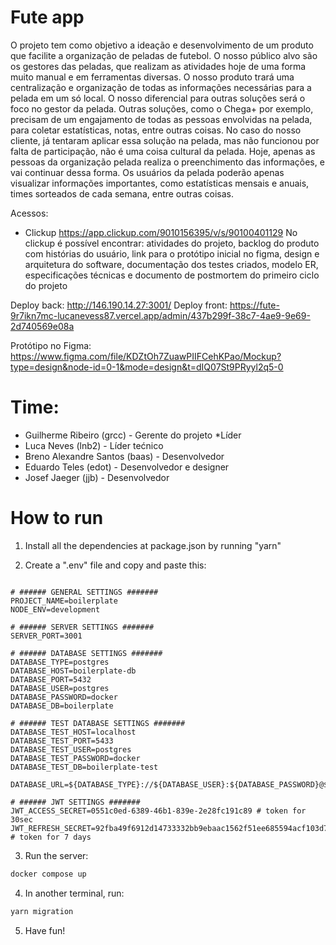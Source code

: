 # Fute app

O projeto tem como objetivo a ideação e desenvolvimento de um produto que facilite a organização de peladas de futebol. O nosso público alvo são os gestores das peladas, que realizam as atividades hoje de uma forma muito manual e em ferramentas diversas. 
O nosso produto trará uma centralização e organização de todas as informações necessárias para a pelada em um só local. O nosso diferencial para outras soluções será o foco no gestor da pelada. Outras soluções, como o Chega+ por exemplo, precisam de um engajamento de todas as pessoas envolvidas na pelada, para coletar estatísticas, notas, entre outras coisas. No caso do nosso cliente, já tentaram aplicar essa solução na pelada, mas não funcionou por falta de participação, não é uma coisa cultural da pelada. Hoje, apenas as pessoas da organização pelada realiza o preenchimento das informações, e vai continuar dessa forma. 
Os usuários da pelada poderão apenas visualizar informações importantes, como estatísticas mensais e anuais, times sorteados de cada semana, entre outras coisas.

Acessos:
  - Clickup https://app.clickup.com/9010156395/v/s/90100401129
No clickup é possível encontrar: atividades do projeto, backlog do produto com histórias do usuário, link para o protótipo inicial no figma, design e arquitetura do software, documentação dos testes criados, modelo ER, especificações técnicas e documento de postmortem do primeiro ciclo do projeto

Deploy back: http://146.190.14.27:3001/
Deploy front: https://fute-9r7ikn7mc-lucanevess87.vercel.app/admin/437b299f-38c7-4ae9-9e69-2d740569e08a

Protótipo no Figma: https://www.figma.com/file/KDZtOh7ZuawPIIFCehKPao/Mockup?type=design&node-id=0-1&mode=design&t=dIQ07St9PRyyl2q5-0

# Time:
  - Guilherme Ribeiro (grcc) - Gerente do projeto *Líder
  - Luca Neves (lnb2) - Líder tećnico
  - Breno Alexandre Santos (baas) - Desenvolvedor
  - Eduardo Teles (edot) - Desenvolvedor e designer
  - Josef Jaeger (jjb) - Desenvolvedor


# How to run

1. Install all the dependencies at package.json by running "yarn"

2. Create a ".env" file and copy and paste this:

```dotenv

# ###### GENERAL SETTINGS #######
PROJECT_NAME=boilerplate
NODE_ENV=development

# ###### SERVER SETTINGS #######
SERVER_PORT=3001

# ###### DATABASE SETTINGS #######
DATABASE_TYPE=postgres
DATABASE_HOST=boilerplate-db
DATABASE_PORT=5432
DATABASE_USER=postgres
DATABASE_PASSWORD=docker
DATABASE_DB=boilerplate

# ###### TEST DATABASE SETTINGS #######
DATABASE_TEST_HOST=localhost
DATABASE_TEST_PORT=5433
DATABASE_TEST_USER=postgres
DATABASE_TEST_PASSWORD=docker
DATABASE_TEST_DB=boilerplate-test

DATABASE_URL=${DATABASE_TYPE}://${DATABASE_USER}:${DATABASE_PASSWORD}@${DATABASE_HOST}:${DATABASE_PORT}/${DATABASE_DB}

# ###### JWT SETTINGS #######
JWT_ACCESS_SECRET=0551c0ed-6389-46b1-839e-2e28fc191c89 # token for 30sec
JWT_REFRESH_SECRET=92fba49f6912d14733332bb9ebaac1562f51ee685594acf103d71f685f70868b # token for 7 days

```

3. Run the server:

```bash
docker compose up
```

4. In another terminal, run:

```bash
yarn migration
```

5. Have fun!
